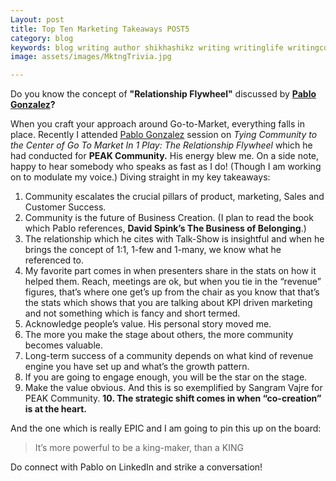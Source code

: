 ```yaml
---
Layout: post
title: Top Ten Marketing Takeaways POST5
category: blog
keywords: blog writing author shikhashikz writing writinglife writingcommunity dailyblogpost dailyblogpostchallenge marketing abm
image: assets/images/MktngTrivia.jpg

---
```

Do you know the concept of **"Relationship Flywheel"** discussed by **[Pablo Gonzalez](https://www.linkedin.com/in/pablotheconnector/)?**

When you craft your approach around Go-to-Market, everything falls in place. Recently I attended [Pablo Gonzalez](https://www.linkedin.com/in/pablotheconnector/) session on *Tying Community to the Center of Go To Market In 1 Play: The Relationship Flywheel* which he had conducted for **PEAK Community.** His energy blew me. On a side note, happy to hear somebody who speaks as fast as I do! (Though I am working on to modulate my voice.) Diving straight in my key takeaways:

1.	Community escalates the crucial pillars of product, marketing, Sales and Customer Success.
2.	Community is the future of Business Creation. (I plan to read the book which Pablo references, **David Spink’s The Business of Belonging**.)
3.	The relationship which he cites with Talk-Show is insightful and when he brings the concept of 1:1, 1-few and 1-many, we know what he referenced to.
4.	My favorite part comes in when presenters share in the stats on how it helped them. Reach, meetings are ok, but when you tie in the “revenue” figures, that’s where one get’s up from the chair as you know that that’s the stats which shows that you are talking about KPI driven marketing and not something which is fancy and short termed.
5.	Acknowledge people’s value. His personal story moved me.
6.	The more you make the stage about others, the more community becomes valuable.
7.	Long-term success of a community depends on what kind of revenue engine you have set up and what’s the growth pattern.
8.	If you are going to engage enough, you will be the star on the stage.
9.	Make the value obvious. And this is so exemplified by Sangram Vajre for PEAK Community.
**10.	The strategic shift comes in when “co-creation” is at the heart.**

And the one which is really EPIC and I am going to pin this up on the board:

>It’s more powerful to be a king-maker, than a KING
>

Do connect with Pablo on LinkedIn and strike a conversation!
